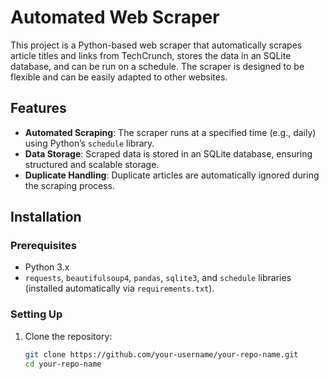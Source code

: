 # Automated Web Scraper

This project is a Python-based web scraper that automatically scrapes article titles and links from TechCrunch, stores the data in an SQLite database, and can be run on a schedule. The scraper is designed to be flexible and can be easily adapted to other websites.

## Features

- **Automated Scraping**: The scraper runs at a specified time (e.g., daily) using Python’s `schedule` library.
- **Data Storage**: Scraped data is stored in an SQLite database, ensuring structured and scalable storage.
- **Duplicate Handling**: Duplicate articles are automatically ignored during the scraping process.

## Installation

### Prerequisites

- Python 3.x
- `requests`, `beautifulsoup4`, `pandas`, `sqlite3`, and `schedule` libraries (installed automatically via `requirements.txt`).

### Setting Up

1. Clone the repository:
   ```bash
   git clone https://github.com/your-username/your-repo-name.git
   cd your-repo-name
   ```
